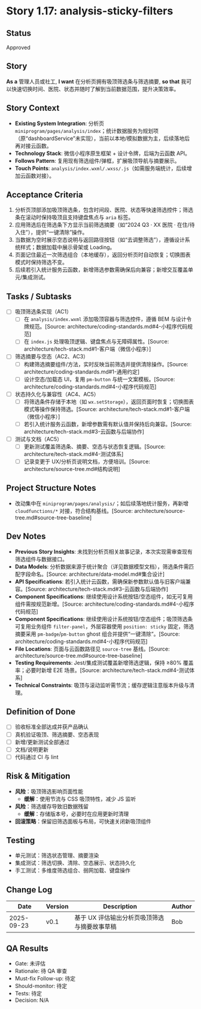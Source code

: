 # Story 1.17: analysis-sticky-filters

## Status

Approved

## Story

**As a** 管理人员或社工,
**I want** 在分析页拥有吸顶筛选条与筛选摘要,
**so that** 我可以快速切换时间、医院、状态并随时了解到当前数据范围，提升决策效率。

## Story Context

- **Existing System Integration**: 分析页 `miniprogram/pages/analysis/index`；统计数据服务为规划项（原“dashboardService”未实现），当前以本地/模拟数据为主，后续落地后再对接云函数。
- **Technology Stack**: 微信小程序原生框架 + 设计令牌，后端为云函数 API。
- **Follows Pattern**: 复用现有筛选组件/弹框，扩展吸顶导航与摘要展示。
- **Touch Points**: `analysis/index.wxml/.wxss/.js`（如需服务端统计，后续增加云函数对接）。

## Acceptance Criteria

1. 分析页顶部添加吸顶筛选条，包含时间段、医院、状态等快速筛选控件；筛选条在滚动时保持吸顶且支持键盘焦点与 `aria` 标签。
2. 应用筛选后在筛选条下方显示当前筛选摘要（如“2024 Q3 · XX 医院 · 在住/待入住”），提供“一键清除”操作。
3. 当数据为空时展示空态说明与返回路径按钮（如“去调整筛选”），遵循设计系统样式；数据加载中展示骨架或 Loading。
4. 页面记住最近一次筛选组合（本地缓存），返回分析页时自动恢复；切换图表模式时保持筛选不变。
5. 后续若引入统计服务云函数，新增筛选参数需确保后向兼容；新增交互覆盖单元/集成测试。

## Tasks / Subtasks

- [ ] 吸顶筛选条实现（AC1）
  - [ ] 在 `analysis/index.wxml` 添加吸顶容器与筛选控件，遵循 BEM 与设计令牌规范。[Source: architecture/coding-standards.md#4-小程序代码规范]
  - [ ] 在 `index.js` 处理吸顶逻辑、键盘焦点与无障碍属性。[Source: architecture/tech-stack.md#1-客户端（微信小程序）]
- [ ] 筛选摘要与空态（AC2、AC3）
  - [ ] 构建筛选摘要组件/方法，实时反映当前筛选并提供清除操作。[Source: architecture/coding-standards.md#1-通用约定]
  - [ ] 设计空态/加载态 UI，复用 `pm-button` 与统一文案模板。[Source: architecture/coding-standards.md#4-小程序代码规范]
- [ ] 状态持久化与兼容性（AC4、AC5）
  - [ ] 将筛选条件存储于本地（如 `wx.setStorage`），返回页面时恢复；切换图表模式等操作保持筛选。[Source: architecture/tech-stack.md#1-客户端（微信小程序）]
  - [ ] 若引入统计服务云函数，新增参数需有默认值并保持后向兼容。[Source: architecture/tech-stack.md#3-云函数与后端协作]
- [ ] 测试与文档（AC5）
  - [ ] 更新测试覆盖筛选条、摘要、空态与状态恢复逻辑。[Source: architecture/tech-stack.md#4-测试体系]
  - [ ] 记录变更于 UX/分析页说明文档，方便培训。[Source: architecture/source-tree.md#结构说明]

## Project Structure Notes

- 改动集中在 `miniprogram/pages/analysis/`；如后续落地统计服务，再新增 `cloudfunctions/*` 对接，符合结构基线。[Source: architecture/source-tree.md#source-tree-baseline]

## Dev Notes

- **Previous Story Insights**: 未找到分析页相关故事记录，本次实现需审查现有筛选组件与数据接口。
- **Data Models**: 分析数据来源于统计聚合（详见数据模型文档），筛选条件需匹配字段命名。[Source: architecture/data-model.md#集合设计]
- **API Specifications**: 若引入统计云函数，需确保新参数默认值与旧客户端兼容。[Source: architecture/tech-stack.md#3-云函数与后端协作]
- **Component Specifications**: 继续使用设计系统按钮/空态组件，如无可复用组件需按规范新增。[Source: architecture/coding-standards.md#4-小程序代码规范]
- **Component Specifications**: 继续使用设计系统按钮/空态组件；吸顶筛选条可复用业务组件 `filter-panel`，外层容器使用 `position: sticky` 固定，筛选摘要采用 `pm-badge`/`pm-button` ghost 组合并提供“一键清除”。[Source: architecture/coding-standards.md#4-小程序代码规范]
- **File Locations**: 页面与云函数路径见 `source-tree` 基线。[Source: architecture/source-tree.md#source-tree-baseline]
- **Testing Requirements**: Jest/集成测试覆盖新增筛选逻辑，保持 ≥80% 覆盖率；必要时新增 E2E 场景。[Source: architecture/tech-stack.md#4-测试体系]
- **Technical Constraints**: 吸顶与滚动监听需节流；缓存逻辑注意版本升级与清理。

## Definition of Done

- [ ] 验收标准全部达成并获产品确认
- [ ] 真机验证吸顶、筛选摘要、空态表现
- [ ] 新增/更新测试全部通过
- [ ] 文档/说明更新
- [ ] 代码通过 CI 与 lint

## Risk & Mitigation

- **风险**：吸顶筛选影响页面性能
  - **缓解**：使用节流与 CSS 吸顶特性，减少 JS 监听
- **风险**：筛选缓存导致旧数据残留
  - **缓解**：存储版本号，必要时在应用更新时清理
- **回滚策略**：保留旧筛选面板与布局，可快速关闭新吸顶组件

## Testing

- 单元测试：筛选状态管理、摘要渲染
- 集成测试：筛选切换、清除、空态展示、状态持久化
- 手工测试：多维度筛选组合、弱网加载、键盘操作

## Change Log

| Date       | Version | Description                                      | Author |
| ---------- | ------- | ------------------------------------------------ | ------ |
| 2025-09-23 | v0.1    | 基于 UX 评估输出分析页吸顶筛选与摘要故事草稿     | Bob   |

## QA Results

- Gate: 未评估
- Rationale: 待 QA 审查
- Must-fix Follow-up: 待定
- Should-monitor: 待定
- Tests: 待定
- Decision: N/A
